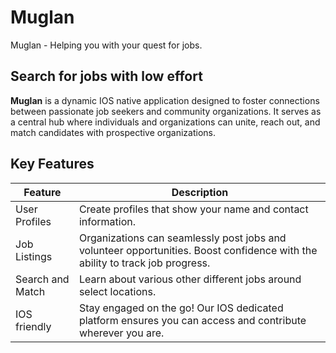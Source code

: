 # Muglan
Muglan - Helping you with your quest for jobs.

## Search for jobs with low effort

**Muglan** is a dynamic IOS native application designed to foster connections between passionate job seekers and community organizations. It serves as a central hub where individuals and organizations can unite, reach out, and match candidates with prospective organizations.

## Key Features

| Feature             | Description                                                                                                                                                                                                                                                                                 |
| ------------------- | ------------------------------------------------------------------------------------------------------------------------------------------------------------------------------------------------------------------------------------------------------------------------------------------- |
| User Profiles       | Create profiles that show your name and contact information.                                                                               |
| Job Listings      | Organizations can seamlessly post jobs and volunteer opportunities. Boost confidence with the ability to track job progress. |
| Search and Match    | Learn about various other different jobs around select locations.                                                                                                                                              |
| IOS friendly     | Stay engaged on the go! Our IOS dedicated platform ensures you can access and contribute wherever you are.                                                                                                                                                                               |
